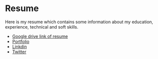 # Resume

Here is my resume which contains some information about my education, experience, technical and soft skills.

- [Google drive link of resume](https://drive.google.com/file/d/1eo6ZOSHSIb4brjK1_bmFpCNnZJNWavW6/view?usp=sharing)
- [Portfolio](https://hashal890.github.io)
- [Linkdin](https://www.linkedin.com/in/harshalpardeshi)
- [Twitter](https://twitter.com/harshal258)
